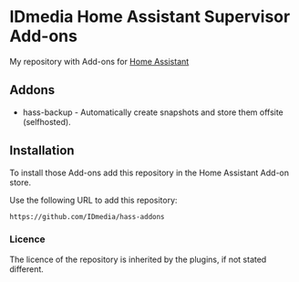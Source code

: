 # IDmedia Home Assistant Supervisor Add-ons

My repository with Add-ons for [Home Assistant](https://www.home-assistant.io/hassio/)

## Addons

* hass-backup - Automatically create snapshots and store them offsite (selfhosted).

## Installation

To install those Add-ons add this repository in the Home Assistant Add-on store.

Use the following URL to add this repository:

`https://github.com/IDmedia/hass-addons`

### Licence

The licence of the repository is inherited by the plugins, if not stated different.
